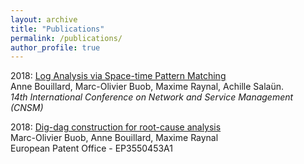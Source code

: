 ```yaml
---
layout: archive
title: "Publications"
permalink: /publications/
author_profile: true
---
```


2018: [Log Analysis via Space-time Pattern Matching](https://ieeexplore.ieee.org/abstract/document/8584975)  
Anne Bouillard, Marc-Olivier Buob, Maxime Raynal, Achille Salaün.  
_14th International Conference on Network and Service Management (CNSM)_

2018: [Dig-dag construction for root-cause analysis](https://patents.google.com/patent/EP3550453A1)  
Marc-Olivier Buob, Anne Bouillard, Maxime Raynal  
European Patent Office - EP3550453A1
